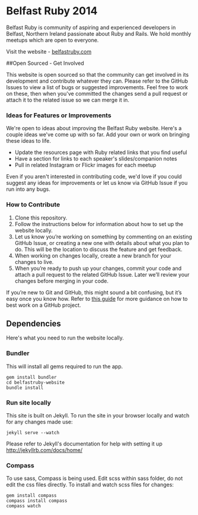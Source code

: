 # Belfast Ruby 2014

Belfast Ruby is community of aspiring and experienced developers in Belfast, Northern Ireland passionate about Ruby and Rails.
We hold monthly meetups which are open to everyone.

Visit the website - [belfastruby.com](http://www.belfastruby.com)

##Open Sourced - Get Involved

This website is open sourced so that the community can get involved in its development and contribute whatever they can. Please refer to the GitHub Issues to view a list of bugs or suggested improvements. Feel free to work on these, then when you've committed the changes send a pull request or attach it to the related issue so we can merge it in.

### Ideas for Features or Improvements

We're open to ideas about improving the Belfast Ruby website. Here's a couple ideas we've come up with so far. Add your own or work on bringing these ideas to life.

- Update the resources page with Ruby related links that you find useful
- Have a section for links to each speaker's slides/companion notes
- Pull in related Instagram or Flickr images for each meetup

Even if you aren't interested in contributing code, we'd love if you could suggest any ideas for improvements or let us know via GitHub Issue if you run into any bugs.


### How to Contribute

  1. Clone this repository.
  2. Follow the instructions below for information about how to set up the website locally.
  3. Let us know you’re working on something by commenting on an existing GitHub Issue, or creating a new one with details about what you plan to do. This will be the location to discuss the feature and get feedback.
  4. When working on changes locally, create a new branch for your changes to live.
  5. When you’re ready to push up your changes, commit your code and attach a pull request to the related GitHub Issue. Later we’ll review your changes before merging in your code.

If you’re new to Git and GitHub, this might sound a bit confusing, but it’s easy once you know how. Refer to [this guide](http://guides.github.com/overviews/flow/) for more guidance on how to best work on a GitHub project.

## Dependencies

Here's what you need to run the website locally.

### Bundler

This will install all gems required to run the app.

    gem install bundler
    cd belfastruby-website
    bundle install

### Run site locally


This site is built on Jekyll. To run the site in your browser locally and watch for any changes made use:

    jekyll serve --watch

Please refer to Jekyll's documentation for help with setting it up http://jekyllrb.com/docs/home/


### Compass

To use sass, Compass is being used. Edit scss within sass folder, do not edit the css files directly. To install and watch scss files for changes:

    gem install compass
    compass install compass
    compass watch





